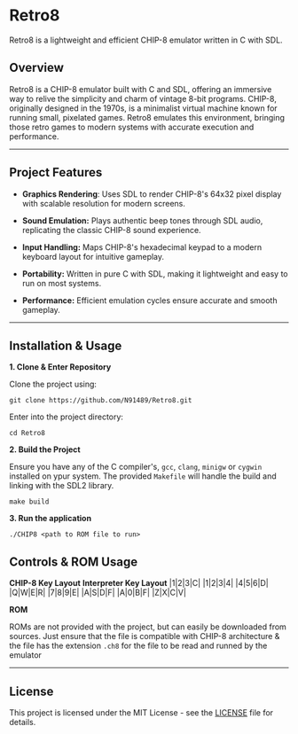 # Retro8
Retro8 is a lightweight and efficient CHIP-8 emulator written in C with SDL.

## Overview
Retro8 is a CHIP-8 emulator built with C and SDL, offering an immersive way to relive the simplicity and charm of vintage 8-bit programs. CHIP-8, originally designed in the 1970s, is a minimalist virtual machine known for running small, pixelated games. Retro8 emulates this environment, bringing those retro games to modern systems with accurate execution and performance.

---

## Project Features

- **Graphics Rendering**: Uses SDL to render CHIP-8's 64x32 pixel display with scalable resolution for modern screens.
  
- **Sound Emulation:** Plays authentic beep tones through SDL audio, replicating the classic CHIP-8 sound experience.
  
- **Input Handling:** Maps CHIP-8's hexadecimal keypad to a modern keyboard layout for intuitive gameplay.
  
- **Portability:** Written in pure C with SDL, making it lightweight and easy to run on most systems.
  
- **Performance:** Efficient emulation cycles ensure accurate and smooth gameplay.

---

## Installation & Usage

**1. Clone & Enter Repository**

Clone the project using:
```
git clone https://github.com/N91489/Retro8.git
```

Enter into the project directory:
```
cd Retro8
```

**2. Build the Project**

Ensure you have any of the C compiler's, `gcc`, `clang`, `minigw` or `cygwin` installed on ypur system. The provided `Makefile` will handle the build and linking with the SDL2 library.

```
make build
```

**3. Run the application**
```
./CHIP8 <path to ROM file to run>
```

## Controls & ROM Usage

**CHIP-8 Key Layout**  **Interpreter Key Layout**
|1|2|3|C|              |1|2|3|4|
|4|5|6|D|              |Q|W|E|R|
|7|8|9|E|              |A|S|D|F|
|A|0|B|F|              |Z|X|C|V|

**ROM**

ROMs are not provided with the project, but can easily be downloaded from sources. Just ensure that the file is compatible with CHIP-8 architecture & the file has the extension `.ch8` for the file to be read and runned by the emulator

---
## License

This project is licensed under the MIT License - see the [LICENSE](https://github.com/N91489/Retro8/blob/main/LICENSE) file for details.


